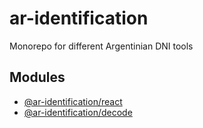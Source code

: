# ar-identification

Monorepo for different Argentinian DNI tools

## Modules

- [@ar-identification/react](packages/react/README.md)
- [@ar-identification/decode](packages/decode/README.md)